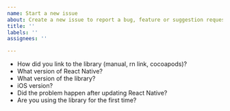 ```yaml
---
name: Start a new issue
about: Create a new issue to report a bug, feature or suggestion requests.
title: ''
labels: ''
assignees: ''

---
```


- How did you link to the library (manual, rn link, cocoapods)?
- What version of React Native?
- What version of the library?
- iOS version?
- Did the problem happen after updating React Native?
- Are you using the library for the first time?

